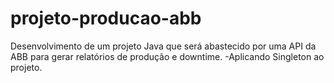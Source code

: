 # projeto-producao-abb
Desenvolvimento de um projeto Java que será abastecido por uma API da ABB para gerar relatórios de produção e downtime. -Aplicando Singleton ao projeto.
